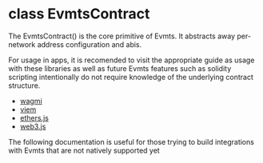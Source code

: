 # class EvmtsContract

The EvmtsContract() is the core primitive of Evmts. It abstracts away per-network address configuration and abis.

For usage in apps, it is recomended to visit the appropriate guide as usage with these libraries as well as future Evmts features such as solidity scripting intentionally do not require knowledge of the underlying contract structure.

- [wagmi](../wagmi/overview.md)
- [viem](../viem/overview.md)
- [ethers.js](../ethers/overview.md)
- [web3.js](../web3js/overview.md)

The following documentation is useful for those trying to build integrations with Evmts that are not natively supported yet

